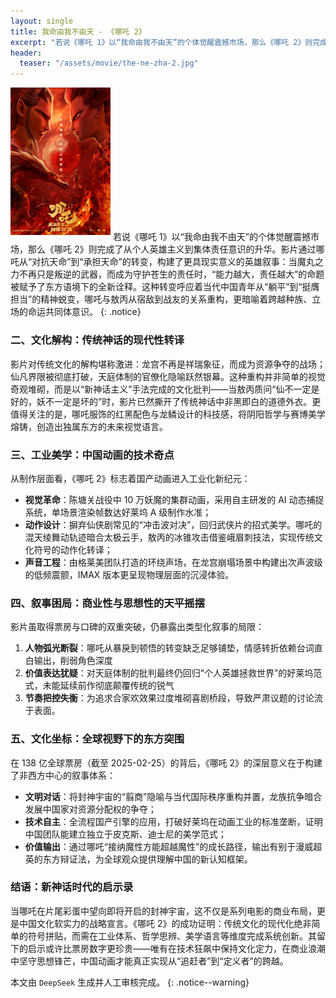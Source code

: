 ```yaml
---
layout: single
title: 我命由我不由天 - 《哪吒 2》
excerpt: "若说《哪吒 1》以“我命由我不由天”的个体觉醒震撼市场，那么《哪吒 2》则完成了从个人英雄主义到集体责任意识的升华。"
header:
  teaser: "/assets/movie/the-ne-zha-2.jpg"
---
```


<img alt="《The Ballad of Buster Scruggs》" src="/assets/movie/the-ne-zha-2.jpg" width="160" style="margin-bottom: 8px;" class="align-left" /> 若说《哪吒 1》以“我命由我不由天”的个体觉醒震撼市场，那么《哪吒 2》则完成了从个人英雄主义到集体责任意识的升华。影片通过哪吒从“对抗天命”到“承担天命”的转变，构建了更具现实意义的英雄叙事：当魔丸之力不再只是叛逆的武器，而成为守护苍生的责任时，“能力越大，责任越大”的命题被赋予了东方语境下的全新诠释。这种转变呼应着当代中国青年从“躺平”到“挺膺担当”的精神蜕变，哪吒与敖丙从宿敌到战友的关系重构，更暗喻着跨越种族、立场的命运共同体意识。
{: .notice}

### 二、文化解构：传统神话的现代性转译

影片对传统文化的解构堪称激进：龙宫不再是祥瑞象征，而成为资源争夺的战场；仙凡界限被彻底打破，天庭体制的官僚化隐喻跃然银幕。这种重构并非简单的视觉奇观堆砌，而是以“新神话主义”手法完成的文化批判——当敖丙质问“仙不一定是好的，妖不一定是坏的”时，影片已然撕开了传统神话中非黑即白的道德外衣。更值得关注的是，哪吒服饰的红黑配色与龙鳞设计的科技感，将阴阳哲学与赛博美学熔铸，创造出独属东方的未来视觉语言。

### 三、工业美学：中国动画的技术奇点

从制作层面看，《哪吒 2》标志着国产动画进入工业化新纪元：

- **视觉革命**：陈塘关战役中 10 万妖魔的集群动画，采用自主研发的 AI 动态捕捉系统，单场景渲染帧数达好莱坞 A 级制作水准；
- **动作设计**：摒弃仙侠剧常见的“冲击波对决”，回归武侠片的招式美学。哪吒的混天绫舞动轨迹暗合太极云手，敖丙的冰锥攻击借鉴峨眉刺技法，实现传统文化符号的动作化转译；
- **声音工程**：由格莱美团队打造的环绕声场，在龙宫崩塌场景中构建出次声波级的低频震颤，IMAX 版本更呈现物理层面的沉浸体验。

### 四、叙事困局：商业性与思想性的天平摇摆

影片虽取得票房与口碑的双重突破，仍暴露出类型化叙事的局限：

1. **人物弧光断裂**：哪吒从暴戾到顿悟的转变缺乏足够铺垫，情感转折依赖台词直白输出，削弱角色深度
2. **价值表达犹疑**：对天庭体制的批判最终仍回归“个人英雄拯救世界”的好莱坞范式，未能延续前作彻底颠覆传统的锐气
3. **节奏把控失衡**：为追求合家欢效果过度堆砌喜剧桥段，导致严肃议题的讨论流于表面。

### 五、文化坐标：全球视野下的东方突围

在 138 亿全球票房（截至 2025-02-25）的背后，《哪吒 2》的深层意义在于构建了非西方中心的叙事体系：

- **文明对话**：将封神宇宙的“翦商”隐喻与当代国际秩序重构并置，龙族抗争暗合发展中国家对资源分配权的争夺；
- **技术自主**：全流程国产引擎的应用，打破好莱坞在动画工业的标准垄断，证明中国团队能建立独立于皮克斯、迪士尼的美学范式；
- **价值输出**：通过哪吒“接纳魔性方能超越魔性”的成长路径，输出有别于漫威超英的东方辩证法，为全球观众提供理解中国的新认知框架。

### 结语：新神话时代的启示录

当哪吒在片尾彩蛋中望向即将开启的封神宇宙，这不仅是系列电影的商业布局，更是中国文化软实力的战略宣言。《哪吒 2》的成功证明：传统文化的现代化绝非简单的符号拼贴，而需在工业体系、哲学思辨、美学语言等维度完成系统创新。其留下的启示或许比票房数字更珍贵——唯有在技术狂飙中保持文化定力，在商业浪潮中坚守思想锋芒，中国动画才能真正实现从“追赶者”到“定义者”的跨越。

本文由 `DeepSeek` 生成并人工审核完成。
{: .notice--warning}
